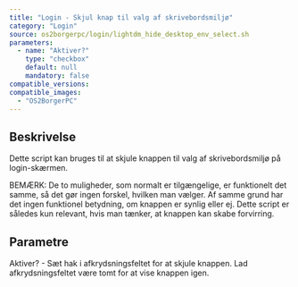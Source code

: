 ```yaml
---
title: "Login - Skjul knap til valg af skrivebordsmiljø"
category: "Login"
source: os2borgerpc/login/lightdm_hide_desktop_env_select.sh
parameters:
  - name: "Aktiver?"
    type: "checkbox"
    default: null
    mandatory: false
compatible_versions:
compatible_images:
  - "OS2BorgerPC"
---
```


## Beskrivelse
Dette script kan bruges til at skjule knappen til valg af skrivebordsmiljø på login-skærmen.

BEMÆRK: De to muligheder, som normalt er tilgængelige, er funktionelt det samme, så det gør ingen forskel, hvilken man vælger.
Af samme grund har det ingen funktionel betydning, om knappen er synlig eller ej.
Dette script er således kun relevant, hvis man tænker, at knappen kan skabe forvirring.

## Parametre

Aktiver? - Sæt hak i afkrydsningsfeltet for at skjule knappen.
Lad afkrydsningsfeltet være tomt for at vise knappen igen.

